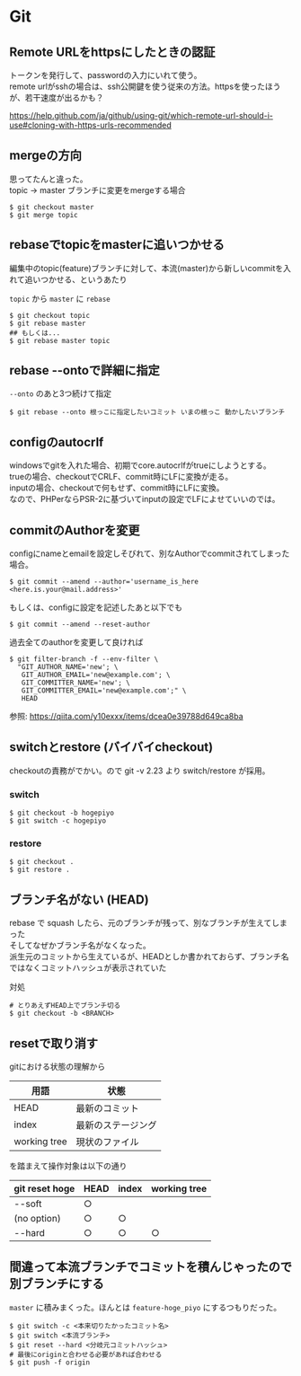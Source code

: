 # Git

## Remote URLをhttpsにしたときの認証
トークンを発行して、passwordの入力にいれて使う。  
remote urlがsshの場合は、ssh公開鍵を使う従来の方法。httpsを使ったほうが、若干速度が出るかも？

https://help.github.com/ja/github/using-git/which-remote-url-should-i-use#cloning-with-https-urls-recommended

## mergeの方向
思ってたんと違った。  
topic -> master ブランチに変更をmergeする場合
```
$ git checkout master
$ git merge topic
```

## rebaseでtopicをmasterに追いつかせる

編集中のtopic(feature)ブランチに対して、本流(master)から新しいcommitを入れて追いつかせる、というあたり  

`topic` から `master` に `rebase`

```
$ git checkout topic
$ git rebase master
## もしくは...
$ git rebase master topic
```

## rebase --ontoで詳細に指定

`--onto` のあと3つ続けて指定

```
$ git rebase --onto 根っこに指定したいコミット いまの根っこ 動かしたいブランチ
```

## configのautocrlf
windowsでgitを入れた場合、初期でcore.autocrlfがtrueにしようとする。  
trueの場合、checkoutでCRLF、commit時にLFに変換が走る。  
inputの場合、checkoutで何もせず、commit時にLFに変換。  
なので、PHPerならPSR-2に基づいてinputの設定でLFによせていいのでは。

## commitのAuthorを変更

configにnameとemailを設定しそびれて、別なAuthorでcommitされてしまった場合。

```
$ git commit --amend --author='username_is_here <here.is.your@mail.address>'
```

もしくは、configに設定を記述したあと以下でも

```
$ git commit --amend --reset-author
```

過去全てのauthorを変更して良ければ

```
$ git filter-branch -f --env-filter \
  "GIT_AUTHOR_NAME='new'; \
   GIT_AUTHOR_EMAIL='new@example.com'; \
   GIT_COMMITTER_NAME='new'; \
   GIT_COMMITTER_EMAIL='new@example.com';" \
   HEAD
```

参照: https://qiita.com/y10exxx/items/dcea0e39788d649ca8ba

## switchとrestore (バイバイcheckout)
checkoutの責務がでかい。ので git -v 2.23 より switch/restore が採用。

### switch

```
$ git checkout -b hogepiyo
$ git switch -c hogepiyo
```

### restore

```
$ git checkout .
$ git restore .
```

## ブランチ名がない (HEAD)

rebase で squash したら、元のブランチが残って、別なブランチが生えてしまった  
そしてなぜかブランチ名がなくなった。  
派生元のコミットから生えているが、HEADとしか書かれておらず、ブランチ名ではなくコミットハッシュが表示されていた

対処
```
# とりあえずHEAD上でブランチ切る
$ git checkout -b <BRANCH>
```

## resetで取り消す

gitにおける状態の理解から

|用語|状態|
|---|---|
|HEAD|最新のコミット|
|index|最新のステージング|
|working tree|現状のファイル|

を踏まえて操作対象は以下の通り

|git reset hoge|HEAD|index|working tree|
|---|---|---|---|
|--soft|○|||		
|(no option)|○|○||
|--hard|○|○|○|

## 間違って本流ブランチでコミットを積んじゃったので別ブランチにする

`master` に積みまくった。ほんとは `feature-hoge_piyo` にするつもりだった。  

```
$ git switch -c <本来切りたかったコミット名>
$ git switch <本流ブランチ>
$ git reset --hard <分岐元コミットハッシュ>
# 最後にoriginと合わせる必要があれば合わせる
$ git push -f origin
```
